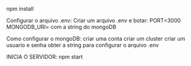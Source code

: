 npm install

Configurar o arquivo .env: Criar um arquivo .env e botar: 
PORT=3000
MONGODB_URI= com a string do mongoDB

Como configurar o mongoDB: criar uma conta
criar um cluster 
criar um usuario e senha 
obter a string para configurar o arquivo .env

INICIA O SERVIDOR: npm start
